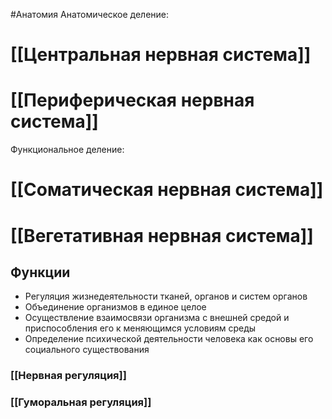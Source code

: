 #Анатомия 
Анатомическое деление:
# [[Центральная нервная система]]
# [[Периферическая нервная система]]
Функциональное деление: 
# [[Соматическая нервная система]]
# [[Вегетативная нервная система]]

## Функции
- Регуляция жизнедеятельности тканей, органов и систем органов
- Объединение организмов в единое целое
- Осуществление взаимосвязи организма с внешней средой и приспособления его к меняющимся условиям среды
- Определение психической деятельности человека как основы его социального существования
### [[Нервная регуляция]]
### [[Гуморальная регуляция]]